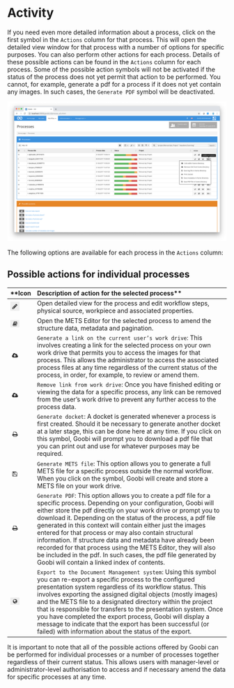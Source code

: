 # Activity

If you need even more detailed information about a process, click on the first symbol in the `Actions` column for that process. This will open the detailed view window for that process with a number of options for specific purposes. You can also perform other actions for each process. Details of these possible actions can be found in the `Actions` column for each process. Some of the possible action symbols will not be activated if the status of the process does not yet permit that action to be performed. You cannot, for example, generate a pdf for a process if it does not yet contain any images. In such cases, the `Generate PDF` symbol will be deactivated.

![Possible actions for individual processes](screen1_en.png)

The following options are available for each process in the `Actions` column:

## Possible actions for individual processes

|**Icon | Description of action for the selected process**|
| :--- | :--- |
| ![icon_edit.png](icon_edit.png) | Open detailed view for the process and edit workflow steps, physical source, workpiece and associated properties. |
| ![icon_metadata.png](icon_metadata.png) | Open the METS Editor for the selected process to amend the structure data, metadata and pagination. |
| ![icon_download.png](icon_download.png) | `Generate a link on the current user’s work drive`: This involves creating a link for the selected process on your own work drive that permits you to access the images for that process. This allows the administrator to access the associated process files at any time regardless of the current status of the process, in order, for example, to review or amend them.|
| ![icon_upload.png](icon_upload.png) | `Remove link from work drive`: Once you have finished editing or viewing the data for a specific process, any link can be removed from the user’s work drive to prevent any further access to the process data.|
| ![icon_print.png](icon_print.png) | `Generate docket`: A docket is generated whenever a process is first created. Should it be necessary to generate another docket at a later stage, this can be done here at any time. If you click on this symbol, Goobi will prompt you to download a pdf file that you can print out and use for whatever purposes may be required. |
| ![icon_save.png](icon_save.png) | `Generate METS file`: This option allows you to generate a full METS file for a specific process outside the normal workflow. When you click on the symbol, Goobi will create and store a METS file on your work drive. |
| ![icon_print.png](icon_print.png) | `Generate PDF`: This option allows you to create a pdf file for a specific process. Depending on your configuration, Goobi will either store the pdf directly on your work drive or prompt you to download it. Depending on the status of the process, a pdf file generated in this context will contain either just the images entered for that process or may also contain structural information. If structure data and metadata have already been recorded for that process using the METS Editor, they will also be included in the pdf. In such cases, the pdf file generated by Goobi will contain a linked index of contents. |
| ![icon_export.png](icon_export.png) | `Export to the Document Management system`: Using this symbol you can re-export a specific process to the configured presentation system regardless of its workflow status. This involves exporting the assigned digital objects (mostly images) and the METS file to a designated directory within the project that is responsible for transfers to the presentation system. Once you have completed the export process, Goobi will display a message to indicate that the export has been successful (or failed) with information about the status of the export. |

It is important to note that all of the possible actions offered by Goobi can be performed for individual processes or a number of processes together regardless of their current status. This allows users with manager-level or administrator-level authorisation to access and if necessary amend the data for specific processes at any time.